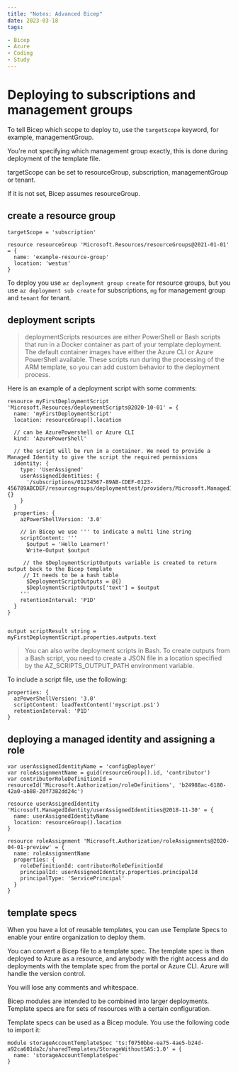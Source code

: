```yaml
---
title: "Notes: Advanced Bicep"
date: 2023-03-18
tags:

- Bicep
- Azure
- Coding
- Study
---
```


# Deploying to subscriptions and management groups

To tell Bicep which scope to deploy to, use the `targetScope` keyword, for example, managementGroup.

You're not specifying which management group exactly, this is done during deployment of the template file. 

targetScope can be set to resourceGroup, subscription, managementGroup or tenant.

If it is not set, Bicep assumes resourceGroup.

## create a resource group

```bicep
targetScope = 'subscription'

resource resourceGroup 'Microsoft.Resources/resourceGroups@2021-01-01' = {
  name: 'example-resource-group'
  location: 'westus'
}
```

To deploy you use `az deployment group create` for resource groups, but you use `az deployment sub create` for subscriptions, `mg` for management group and `tenant` for tenant.

## deployment scripts

> deploymentScripts resources are either PowerShell or Bash scripts that run in a Docker container as part of your template deployment. The default container images have either the Azure CLI or Azure PowerShell available. These scripts run during the processing of the ARM template, so you can add custom behavior to the deployment process.

Here is an example of a deployment script with some comments:

```bicep
resource myFirstDeploymentScript 'Microsoft.Resources/deploymentScripts@2020-10-01' = {
  name: 'myFirstDeploymentScript'
  location: resourceGroup().location

  // can be AzurePowershell or Azure CLI
  kind: 'AzurePowerShell'

  // the script will be run in a container. We need to provide a Managed Identity to give the script the required permissions
  identity: {
    type: 'UserAssigned'
    userAssignedIdentities: {
      '/subscriptions/01234567-89AB-CDEF-0123-456789ABCDEF/resourcegroups/deploymenttest/providers/Microsoft.ManagedIdentity/userAssignedIdentities/myscriptingid': {}
    }
  }
  properties: {
    azPowerShellVersion: '3.0'

    // in Bicep we use ''' to indicate a multi line string
    scriptContent: '''
      $output = 'Hello Learner!'
      Write-Output $output

     // the $DeploymentScriptOutputs variable is created to return output back to the Bicep template
     // It needs to be a hash table
      $DeploymentScriptOutputs = @{}
      $DeploymentScriptOutputs['text'] = $output
    '''
    retentionInterval: 'P1D'
  }
}


output scriptResult string = myFirstDeploymentScript.properties.outputs.text
```

> You can also write deployment scripts in Bash. To create outputs from a Bash script, you need to create a JSON file in a location specified by the AZ_SCRIPTS_OUTPUT_PATH environment variable.

To include a script file, use the following:

```bicep
properties: {
  azPowerShellVersion: '3.0'
  scriptContent: loadTextContent('myscript.ps1')
  retentionInterval: 'P1D'
}
```
## deploying a managed identity and assigning a role

```bicep
var userAssignedIdentityName = 'configDeployer'
var roleAssignmentName = guid(resourceGroup().id, 'contributor')
var contributorRoleDefinitionId = resourceId('Microsoft.Authorization/roleDefinitions', 'b24988ac-6180-42a0-ab88-20f7382dd24c')

resource userAssignedIdentity 'Microsoft.ManagedIdentity/userAssignedIdentities@2018-11-30' = {
  name: userAssignedIdentityName
  location: resourceGroup().location
}

resource roleAssignment 'Microsoft.Authorization/roleAssignments@2020-04-01-preview' = {
  name: roleAssignmentName
  properties: {
    roleDefinitionId: contributorRoleDefinitionId
    principalId: userAssignedIdentity.properties.principalId
    principalType: 'ServicePrincipal'
  }
}

```
## template specs

When you have a lot of reusable templates, you can use Template Specs to enable your entire organization to deploy them.

You can convert a Bicep file to a template spec. The template spec is then deployed to Azure as a resource, and anybody with the right access and do deployments with the template spec from the portal or Azure CLI. Azure will handle the version control. 

You will lose any comments and whitespace.

Bicep modules are intended to be combined into larger deployments. Template specs are for sets of resources with a certain configuration.

Template specs can be used as a Bicep module. You use the following code to import it:

```bicep
module storageAccountTemplateSpec 'ts:f0750bbe-ea75-4ae5-b24d-a92ca601da2c/sharedTemplates/StorageWithoutSAS:1.0' = {
  name: 'storageAccountTemplateSpec'
}
```

